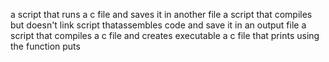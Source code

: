 a script that runs a c file and saves it in another file
a script that compiles but doesn't link
script thatassembles code and save it in an output file
a script that compiles a c file and creates executable
 a c file that prints using the function puts
